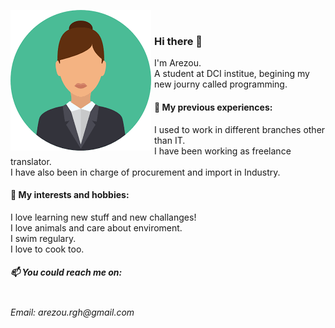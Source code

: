 

<!--
**ArezouRa/ArezouRa** is a ✨ _special_ ✨ repository because its `README.md` (this file) appears on your GitHub profile.

Here are some ideas to get you started:

- 🔭 I’m currently working on ...
- 🌱 I’m currently learning ...
- 👯 I’m looking to collaborate on ...
- 🤔 I’m looking for help with ...
- 💬 Ask me about ...
- 📫 How to reach me: ...
- 😄 Pronouns: ...
- ⚡ Fun fact: ...
-->

<img src="1.png"
     alt="Avatar"
     style="float: left; margin-right: 5px;" />

<br>



### Hi there 👋
I'm Arezou. <br>
A student at DCI institue, begining my new journy called programming.

#### 🔭 My previous experiences:

I used to work in different branches other than IT. <br>I have been working as freelance translator.<br> I have also  been in charge of procurement and import in Industry. 

#### 🌱 My interests and hobbies:
I love learning new stuff and new challanges!<br>
I love animals and care about enviroment. <br>
I swim regulary.<br>
I love to cook too. 

##### 📫 You could reach me on:
<br>
<i>Email: arezou.rgh@gmail.com</i>

